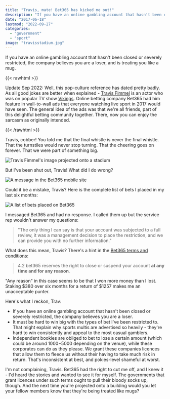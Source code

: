 ```yaml
---
title: "Travis, mate! Bet365 has kicked me out!"
description: "If you have an online gambling account that hasn't been closed or severely restricted, the company believes you are a loser, and is treating you like a mug."
date: "2017-06-18"
lastmod: "2022-09-27"
categories: 
  - "government"
  - "sport"
image: "travisstadium.jpg"
---
```


If you have an online gambling account that hasn't been closed or severely restricted, the company believes you are a loser, and is treating you like a mug.

{{< rawhtml >}}
<p class="addendum">
<span class="date">Update Sep 2022:</span> Well, this pop-culture reference has dated pretty badly. As all good jokes are better when explained - <a href="//en.wikipedia.org/wiki/Travis_Fimmel" title="Travis Fimmel @ Wikipedia" target="_blank">Travis Fimmel</a> is an actor who was on popular TV show <a href="//en.wikipedia.org/wiki/Vikings_%28TV_series%29" title="Vikings TV series @ Wikipedia" target="_blank">Vikings</a>. Online betting company Bet365 had him feature in wall-to-wall ads that everyone watching live sport in 2017 would have seen. The general idea of the ads was that we're all friends, part of this delightful betting community together. There, now you can enjoy the sarcasm as originally intended.
</p>
{{< /rawhtml >}}

Travis, cobber! You told me that the final whistle is never the final whistle. That the turnstiles would never stop turning. That the cheering goes on forever. That we were part of something big.

![Travis Fimmel's image projected onto a stadium](/img/travisstadium.jpg "Travis enjoying a nil-all draw between two failed states, probably.")

But I've been shut out, Travis! What did I do wrong?

![A message in the Bet365 mobile site](/img/message.png "I need to charge my phone.")

Could it be a mistake, Travis? Here is the complete list of bets I placed in my last six months:

![A list of bets placed on Bet365](/img/mybets.png "I did OK, but I'm no David Walsh.")

I messaged Bet365 and had no response. I called them up but the service rep wouldn't answer my questions:

> "The only thing I can say is that your account was subjected to a full review, it was a management decision to place the restriction, and we can provide you with no further information."

What does this mean, Travis? There's a hint in the [Bet365 terms and conditions](//help.bet365.com.au/en/terms-and-conditions):

> 4.2 bet365 reserves the right to close or suspend your account **at any time and for any reason**.

"Any reason" in this case seems to be that I won more money than I lost. Staking $380 over six months for a return of $1257 makes me an unacceptable punter.

Here's what I reckon, Trav:

- If you have an online gambling account that hasn't been closed or severely restricted, the company believes you are a loser.
- It must be hard to win big with the types of bet I've been restricted to. That might explain why sports multis are advertised so heavily - they're hard to win consistently and appeal to the most casual gamblers.
- Independent bookies are obliged to bet to lose a certain amount (which could be around $1000-$5000 depending on the venue), while these corporates can do as they please. We grant these companies licences that allow them to fleece us without their having to take much risk in return. That's inconsistent at best, and pokies-level shameful at worst.

I'm not complaining, Travis. Bet365 had the right to cut me off, and I knew it - I'd heard the stories and wanted to see it for myself. The governments that grant licences under such terms ought to pull their bloody socks up, though. And the next time you're projected onto a building would you let your fellow members know that they're being treated like mugs?
